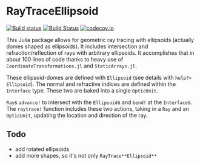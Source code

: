 # RayTraceEllipsoid

[![Build status](https://ci.appveyor.com/api/projects/status/g8b6iw3wbx6mgxo5?svg=true)](https://ci.appveyor.com/project/skariel/raytraceellipsoid-jl) [![Build Status](https://travis-ci.org/JuliaGeometry/RayTraceEllipsoid.jl.svg?branch=master)](https://travis-ci.org/JuliaGeometry/RayTraceEllipsoid.jl) [![codecov.io](http://codecov.io/github/juliaGeometry/RayTraceEllipsoid.jl/coverage.svg?branch=master)](http://codecov.io/github/juliaGeometry/RayTraceEllipsoid.jl?branch=master)

This Julia package allows for geometric ray tracing with ellipsoids (actually domes shaped as ellipsoids). It includes intersection and refraction/reflection of rays with arbitrary ellipsoids. It accomplishes that in about 100 lines of code thanks to heavy use of `CoordinateTransformations.jl` and `StaticArrays.jl`.

These ellipsoid-domes are defined with `Ellipsoid` (see details with `help?> Ellipsoid`). The normal and refractive indices are defined within the `Interface` type. These two are baked into a single `OpticUnit`.

`Ray`s `advance!` to intersect with the `Ellipsoid`s and `bend!` at the `Interface`s. The `raytrace!` function includes these two actions, taking in a `Ray` and an `OpticUnit`, updating the location and direction of the ray.

## Todo
- add rotated ellipsoids
- add more shapes, so it's not only `RayTrace**Ellipsoid**`
